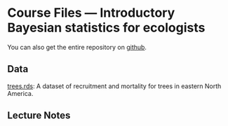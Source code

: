 # Course Files — Introductory Bayesian statistics for ecologists

You can also get the entire repository on [github](https://github.com/mtalluto/BayesCourseIGB2018).

## Data

[trees.rds](https://github.com/mtalluto/BayesCourseIGB2018/blob/master/data/trees.rds): A dataset of recruitment and mortality for trees in eastern North America.

## Lecture Notes